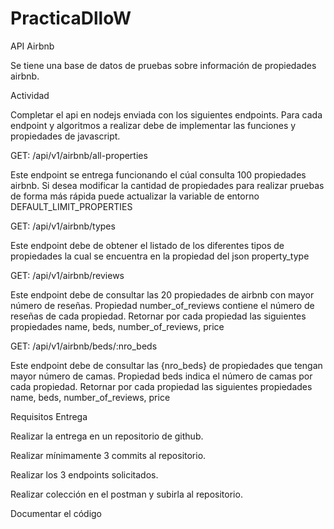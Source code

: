 # PracticaDlloW

API Airbnb

Se tiene una base de datos de pruebas sobre información de propiedades airbnb.

Actividad

Completar el api en nodejs enviada con los siguientes endpoints. Para cada endpoint y algoritmos a realizar debe de implementar las funciones y propiedades de javascript.

GET: /api/v1/airbnb/all-properties

Este endpoint se entrega funcionando el cúal consulta 100 propiedades airbnb. Si desea modificar la cantidad de propiedades para realizar pruebas de forma más rápida puede actualizar la variable de entorno DEFAULT_LIMIT_PROPERTIES

GET: /api/v1/airbnb/types

Este endpoint debe de obtener el listado de los diferentes tipos de propiedades la cual se encuentra en la propiedad del json property_type

GET: /api/v1/airbnb/reviews

Este endpoint debe de consultar las 20 propiedades de airbnb con mayor número de reseñas. Propiedad number_of_reviews contiene el número de reseñas de cada propiedad. Retornar por cada propiedad las siguientes propiedades name, beds, number_of_reviews, price

GET: /api/v1/airbnb/beds/:nro_beds

Este endpoint debe de consultar las {nro_beds} de propiedades que tengan mayor número de camas. Propiedad beds indica el número de camas por cada propiedad. Retornar por cada propiedad las siguientes propiedades name, beds, number_of_reviews, price

Requisitos Entrega

Realizar la entrega en un repositorio de github.

Realizar mínimamente 3 commits al repositorio.

Realizar los 3 endpoints solicitados.

Realizar colección en el postman y subirla al repositorio.

Documentar el código
